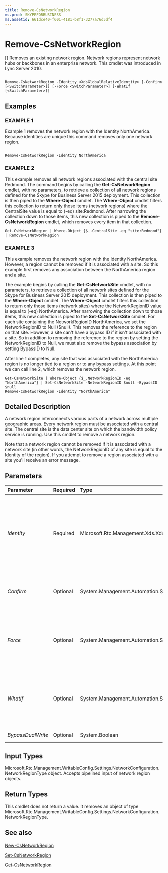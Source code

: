 ```yaml
---
title: Remove-CsNetworkRegion
ms.prod: SKYPEFORBUSINESS
ms.assetid: 661dce40-f601-4181-b8f1-3277a76d5df4
---
```



# Remove-CsNetworkRegion
[]
Removes an existing network region. Network regions represent network hubs or backbones in an enterprise network. This cmdlet was introduced in Lync Server 2010.
  
    
    


```

Remove-CsNetworkRegion -Identity <XdsGlobalRelativeIdentity> [-Confirm [<SwitchParameter>]] [-Force <SwitchParameter>] [-WhatIf [<SwitchParameter>]]

```


## Examples


  
    
    

### EXAMPLE 1

Example 1 removes the network region with the Identity NorthAmerica. Because identities are unique this command removes only one network region.
  
    
    

```

Remove-CsNetworkRegion -Identity NorthAmerica
```


### EXAMPLE 2

This example removes all network regions associated with the central site Redmond. The command begins by calling the **Get-CsNetworkRegion** cmdlet, with no parameters, to retrieve a collection of all network regions defined for the Skype for Business Server 2015 deployment. This collection is then piped to the **Where-Object** cmdlet. The **Where-Object** cmdlet filters this collection to return only those items (network regions) where the CentralSite value is equal to (-eq) site:Redmond. After narrowing the collection down to those items, this new collection is piped to the **Remove-CsNetworkRegion** cmdlet, which removes every item in that collection.
  
    
    

```
Get-CsNetworkRegion | Where-Object {$_.CentralSite -eq "site:Redmond"} | Remove-CsNetworkRegion
```


### EXAMPLE 3

This example removes the network region with the Identity NorthAmerica. However, a region cannot be removed if it is associated with a site. So this example first removes any association between the NorthAmerica region and a site.
  
    
    
The example begins by calling the **Get-CsNetworkSite** cmdlet, with no parameters, to retrieve a collection of all network sites defined for the Skype for Business Server 2015 deployment. This collection is then piped to the **Where-Object** cmdlet. The **Where-Object** cmdlet filters this collection to return only those items (network sites) where the NetworkRegionID value is equal to (-eq) NorthAmerica. After narrowing the collection down to those items, this new collection is piped to the **Set-CsNetworkSite** cmdlet. For each site containing the NetworkRegionID NorthAmerica, we set the NetworkRegionID to Null ($null). This removes the reference to the region on that site. However, a site can't have a bypass ID if it isn't associated with a site. So in addition to removing the reference to the region by setting the NetworkRegionID to Null, we must also remove the bypass association by setting BypassID to Null.
  
    
    
After line 1 completes, any site that was associated with the NorthAmerica region is no longer tied to a region or to any bypass settings. At this point we can call line 2, which removes the network region.
  
    
    



```
Get-CsNetworkSite | Where-Object {$_.NetworkRegionID -eq "NorthAmerica"} | Set-CsNetworkSite -NetworkRegionID $null -BypassID $null
Remove-CsNetworkRegion -Identity "NorthAmerica"
```


## Detailed Description

A network region interconnects various parts of a network across multiple geographic areas. Every network region must be associated with a central site. The central site is the data center site on which the bandwidth policy service is running. Use this cmdlet to remove a network region.
  
    
    
Note that a network region cannot be removed if it is associated with a network site (in other words, the NetworkRegionID of any site is equal to the Identity of the region). If you attempt to remove a region associated with a site you'll receive an error message.
  
    
    

## Parameters



|**Parameter**|**Required**|**Type**|**Description**|
|:-----|:-----|:-----|:-----|
| _Identity_ <br/> |Required  <br/> |Microsoft.Rtc.Management.Xds.XdsGlobalRelativeIdentity  <br/> |The unique identifier of the network region you want to remove. The Identity will be in the form of a string that uniquely identifies that region.  <br/> |
| _Confirm_ <br/> |Optional  <br/> |System.Management.Automation.SwitchParameter  <br/> |Prompts you for confirmation before executing the command.  <br/> |
| _Force_ <br/> |Optional  <br/> |System.Management.Automation.SwitchParameter  <br/> |Suppresses any confirmation prompts that would otherwise be displayed before making changes.  <br/> |
| _WhatIf_ <br/> |Optional  <br/> |System.Management.Automation.SwitchParameter  <br/> |Describes what would happen if you executed the command without actually executing the command.  <br/> |
| _BypassDualWrite_ <br/> |Optional  <br/> |System.Boolean  <br/> |PARAMVALUE: $true | $false  <br/> |
   

## Input Types

Microsoft.Rtc.Management.WritableConfig.Settings.NetworkConfiguration.NetworkRegionType object. Accepts pipelined input of network region objects.
  
    
    

## Return Types

This cmdlet does not return a value. It removes an object of type Microsoft.Rtc.Management.WritableConfig.Settings.NetworkConfiguration.NetworkRegionType.
  
    
    

## See also


#### 


  
    
    
 [New-CsNetworkRegion](new-csnetworkregion.md)
  
    
    
 [Set-CsNetworkRegion](set-csnetworkregion.md)
  
    
    
 [Get-CsNetworkRegion](get-csnetworkregion.md)
